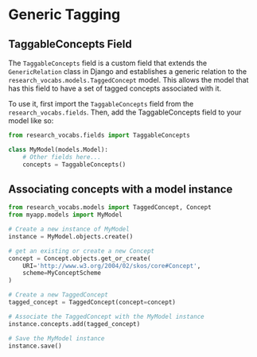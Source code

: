 # Generic Tagging

## TaggableConcepts Field

The `TaggableConcepts` field is a custom field that extends the `GenericRelation` class in Django and establishes a generic relation to the `research_vocabs.models.TaggedConcept` model. This allows the model that has this field to have a set of tagged concepts associated with it.

To use it, first import the `TaggableConcepts` field from the `research_vocabs.fields`. Then, add the TaggableConcepts field to your model like so:

```python
from research_vocabs.fields import TaggableConcepts

class MyModel(models.Model):
    # Other fields here...
    concepts = TaggableConcepts()

```

## Associating concepts with a model instance

```python
from research_vocabs.models import TaggedConcept, Concept
from myapp.models import MyModel

# Create a new instance of MyModel
instance = MyModel.objects.create()

# get an existing or create a new Concept
concept = Concept.objects.get_or_create(
    URI='http://www.w3.org/2004/02/skos/core#Concept',
    scheme=MyConceptScheme
)

# Create a new TaggedConcept
tagged_concept = TaggedConcept(concept=concept)

# Associate the TaggedConcept with the MyModel instance
instance.concepts.add(tagged_concept)

# Save the MyModel instance
instance.save()
```
